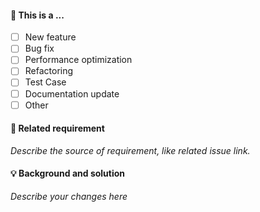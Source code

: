 #### 🤔 This is a ...

- [ ] New feature
- [ ] Bug fix
- [ ] Performance optimization
- [ ] Refactoring
- [ ] Test Case
- [ ] Documentation update
- [ ] Other

#### 🔗 Related requirement

_Describe the source of requirement, like related issue link._

#### 💡 Background and solution

_Describe your changes here_
